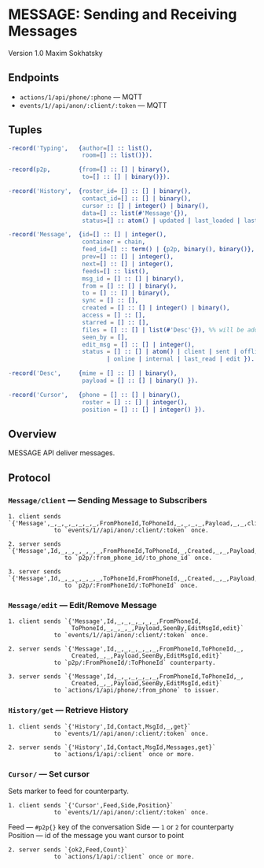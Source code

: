 MESSAGE: Sending and Receiving Messages
=======================================

Version 1.0 Maxim Sokhatsky

Endpoints
--------

* `actions/1/api/phone/:phone` — MQTT
* `events/1//api/anon/:client/:token` — MQTT

Tuples
------

```erlang
-record('Typing',   {author=[] :: list(),
                     room=[] :: list()}).
```

```erlang
-record(p2p,        {from=[] :: [] | binary(),
                     to=[] :: [] | binary()}).
```

```erlang
-record('History',  {roster_id= [] :: [] | binary(),
                     contact_id=[] :: [] | binary(),
                     cursor :: [] | integer() | binary(),
                     data=[] :: list(#'Message'{}),
                     status=[] :: atom() | updated | last_loaded | last_msg}).
```

```erlang
-record('Message',  {id=[] :: [] | integer(),
                     container = chain,
                     feed_id=[] :: term() | {p2p, binary(), binary()},
                     prev=[] :: [] | integer(),
                     next=[] :: [] | integer(),
                     feeds=[] :: list(),
                     msg_id = [] :: [] | binary(),
                     from = [] :: [] | binary(),
                     to = [] :: [] | binary(),
                     sync = [] :: [],
                     created = [] :: [] | integer() | binary(),
                     access = [] :: [],
                     starred = [] :: [],
                     files = [] :: [] | list(#'Desc'{}), %% will be added after alpha version
                     seen_by = [],
                     edit_msg = [] :: [] | integer(),
                     status = [] :: [] | atom() | client | sent | offline
                            | online | internal | last_read | edit }).
```

```erlang
-record('Desc',     {mime = [] :: [] | binary(),
                     payload = [] :: [] | binary() }).

```

```erlang
-record('Cursor',   {phone = [] :: [] | binary(),
                     roster = [] :: [] | integer(),
                     position = [] :: [] | integer() }).

```

Overview
--------

MESSAGE API deliver messages.

Protocol
--------

### `Message/client` — Sending Message to Subscribers

```
1. client sends `{'Message',_,_,_,_,_,_,_,FromPhoneId,ToPhoneId,_,_,_,_,Payload,_,_,client}`
             to `events/1//api/anon/:client/:token` once.
```

```
2. server sends `{'Message',Id,_,_,_,_,_,_,FromPhoneId,ToPhoneId,_,Created,_,_,Payload,_,_,sent}`
                to `p2p/:from_phone_id/:to_phone_id` once.
```

```
3. server sends `{'Message',Id,_,_,_,_,_,_,ToPhoneId,FromPhoneId,_,Created,_,_,Payload,_,_,sent}`
                to `p2p/:FromPhoneId/:ToPhoneId` once.
```

### `Message/edit` — Edit/Remove Message

```
1. client sends `{'Message',Id,_,_,_,_,_,_,FromPhoneId,
                  ToPhoneId,_,_,_,_,Payload,SeenBy,EditMsgId,edit}`
             to `events/1//api/anon/:client/:token` once.
```

```
2. server sends `{'Message',Id,_,_,_,_,_,_,FromPhoneId,ToPhoneId,_,
                  Created,_,_,Payload,SeenBy,EditMsgId,edit}`
             to `p2p/:FromPhoneId/:ToPhoneId` counterparty.
```

```
3. server sends `{'Message',Id,_,_,_,_,_,_,FromPhoneId,ToPhoneId,_,
                  Created,_,_,Payload,SeenBy,EditMsgId,edit}`
             to `actions/1/api/phone/:from_phone` to issuer.
```

### `History/get` — Retrieve History

```
1. client sends `{'History',Id,Contact,MsgId,_,get}`
             to `events/1//api/anon/:client/:token` once.
```

```
2. server sends `{'History',Id,Contact,MsgId,Messages,get}`
             to `actions/1/api/:client` once or more.
```

### `Cursor/` — Set cursor

Sets marker to feed for counterparty.

```
1. client sends `{'Cursor',Feed,Side,Position}`
             to `events/1//api/anon/:client/:token` once.
```

Feed — `#p2p{}` key of the conversation
Side — `1` or `2` for counterparty
Position — id of the message you want cursor to point

```
2. server sends `{ok2,Feed,Count}`
             to `actions/1/api/:client` once or more.
```
